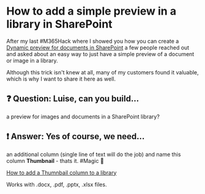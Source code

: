 # How to add a simple preview in a library in SharePoint

After my last #M365Hack where I showed you how you can create a [Dynamic preview for documents in SharePoint](https://m365princess.com/create-a-dynamic-preview-for-documents-in-sharepoint/) a few people reached out and asked about an easy way to just have a simple preview of a document or image in a library. 

Although this trick isn't knew at all, many of my customers found it valuable, which is why I want to share it here as well. 

## ❓ Question: Luise, can you build...

a preview for images and documents in a SharePoint library?

## ❗ Answer: Yes of course, we need...

an additional column (single line of text will do the job) and name this column **Thumbnail** - thats it. #Magic 🔮

[How to add a Thumnbail column to a library](https://github.com/LuiseFreese/blog/blob/main/media/Thumbnail.gif)

Works with .docx, .pdf, .pptx, .xlsx files.
